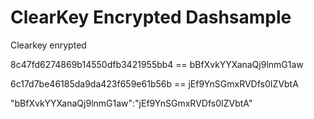 # ClearKey Encrypted Dashsample

Clearkey enrypted

8c47fd6274869b14550dfb3421955bb4 == bBfXvkYYXanaQj9lnmG1aw

6c17d7be46185da9da423f659e61b56b == jEf9YnSGmxRVDfs0IZVbtA

"bBfXvkYYXanaQj9lnmG1aw":"jEf9YnSGmxRVDfs0IZVbtA"
